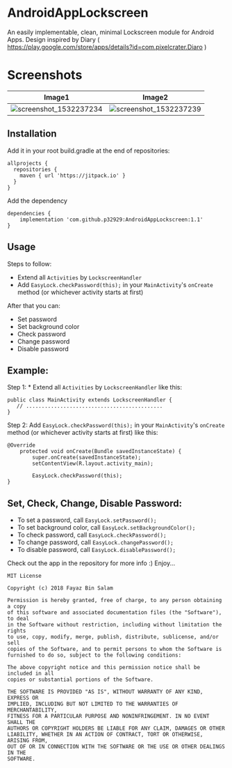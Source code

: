 
# AndroidAppLockscreen
An easily implementable, clean, minimal Lockscreen module for Android Apps. Design inspired by Diary ( https://play.google.com/store/apps/details?id=com.pixelcrater.Diaro )

# Screenshots

Image1                     |  Image2
:-------------------------:|:-------------------------:
![screenshot_1532237234](https://user-images.githubusercontent.com/6418354/43042536-7e991234-8da2-11e8-8d17-f15c963a6ad2.png)  | ![screenshot_1532237239](https://user-images.githubusercontent.com/6418354/43042543-a5326274-8da2-11e8-8a96-31e84eef0c98.png)

## Installation
Add it in your root build.gradle at the end of repositories:

```
allprojects {
  repositories {
    maven { url 'https://jitpack.io' }
  }
}
```

Add the dependency

```
dependencies {
    implementation 'com.github.p32929:AndroidAppLockscreen:1.1'
}
```

## Usage
Steps to follow:
* Extend all ``Activities`` by ``LockscreenHandler``
* Add ```EasyLock.checkPassword(this);``` in your ```MainActivity```'s ```onCreate``` method (or whichever activity starts at first)

After that you can:
* Set password
* Set background color
* Check password
* Change password
* Disable password

## Example:
Step 1: * Extend all ``Activities`` by ``LockscreenHandler`` like this:

```
public class MainActivity extends LockscreenHandler {
   // ............................................
}
```

Step 2: Add ```EasyLock.checkPassword(this);``` in your ```MainActivity```'s ```onCreate``` method (or whichever activity starts at first) like this:

```
@Override
    protected void onCreate(Bundle savedInstanceState) {
        super.onCreate(savedInstanceState);
        setContentView(R.layout.activity_main);

        EasyLock.checkPassword(this);
}
```

## Set, Check, Change, Disable Password:
* To set a password, call ```EasyLock.setPassword();```
* To set background color, call ```EasyLock.setBackgroundColor();```
* To check password, call ```EasyLock.checkPassword();```
* To change password, call ```EasyLock.changePassword();```
* To disable password, call ```EasyLock.disablePassword();```

Check out the app in the repository for more info :)
Enjoy...

```
MIT License

Copyright (c) 2018 Fayaz Bin Salam

Permission is hereby granted, free of charge, to any person obtaining a copy
of this software and associated documentation files (the "Software"), to deal
in the Software without restriction, including without limitation the rights
to use, copy, modify, merge, publish, distribute, sublicense, and/or sell
copies of the Software, and to permit persons to whom the Software is
furnished to do so, subject to the following conditions:

The above copyright notice and this permission notice shall be included in all
copies or substantial portions of the Software.

THE SOFTWARE IS PROVIDED "AS IS", WITHOUT WARRANTY OF ANY KIND, EXPRESS OR
IMPLIED, INCLUDING BUT NOT LIMITED TO THE WARRANTIES OF MERCHANTABILITY,
FITNESS FOR A PARTICULAR PURPOSE AND NONINFRINGEMENT. IN NO EVENT SHALL THE
AUTHORS OR COPYRIGHT HOLDERS BE LIABLE FOR ANY CLAIM, DAMAGES OR OTHER
LIABILITY, WHETHER IN AN ACTION OF CONTRACT, TORT OR OTHERWISE, ARISING FROM,
OUT OF OR IN CONNECTION WITH THE SOFTWARE OR THE USE OR OTHER DEALINGS IN THE
SOFTWARE.
```
